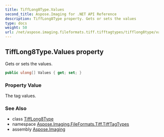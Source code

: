 ```yaml
---
title: TiffLong8Type.Values
second_title: Aspose.Imaging for .NET API Reference
description: TiffLong8Type property. Gets or sets the values
type: docs
weight: 50
url: /net/aspose.imaging.fileformats.tiff.tifftagtypes/tifflong8type/values/
---
```

## TiffLong8Type.Values property

Gets or sets the values.

```csharp
public ulong[] Values { get; set; }
```

### Property Value

The tag values.

### See Also

* class [TiffLong8Type](../)
* namespace [Aspose.Imaging.FileFormats.Tiff.TiffTagTypes](../../tifflong8type/)
* assembly [Aspose.Imaging](../../../)


